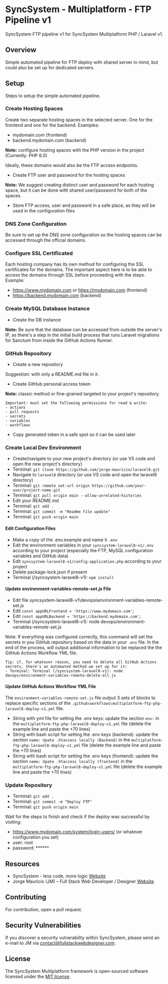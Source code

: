 # SyncSystem - Multiplatform - FTP Pipeline v1
SyncSystem FTP pipeline v1 for SyncSystem Multiplatform PHP / Laravel v1.

## Overview
Simple automated pipeline for FTP deploy with shared server in mind, but could also be set up for dedicated servers.

## Setup
Steps to setup the simple automated pipeline.

### Create Hosting Spaces
Create two separate hosting spaces in the selected server. One for the frontend and one for the backend. Examples:
- mydomain.com (frontend)
- backend.mydomain.com (backend)

**Note:** configure hosting spaces with the PHP version in the project (Currently: PHP 8.0)

Ideally, these domains would also be the FTP access endpoints.
- Create FTP user and password for the hosting spaces

**Note:** We suggest creating distinct user and password for each hosting space, but it can be done with shared user/password for both of the spaces.
- Store FTP access, user and password in a safe place, as they will be used in the configuration files

### DNS Zone Configuration
Be sure to set up the DNS zone configuration so the hosting spaces can be accessed through the official domains.

### Configure SSL Certificated
Each hosting company has its own method for configuring the SSL certificates for the domains. The important aspect here is to be able to access the domains through SSL before proceeding with the steps. Example:

- https://www.mydomain.com or https://mydomain.com (frontend)
- https://backend.mydomain.com (backend)

### Create MySQL Database Instance
- Create the DB instance

**Note:** Be sure that the database can be accessed from outside the server's IP, as there's a step in the initial build process that runs Laravel migrations for Sanctum from inside the GitHub Actions Runner.

### GitHub Repository
- Create a new repository

Suggestion: with only a README.md file in it.

- Create GitHub personal access token

**Note:** classic method or fine-grained targeted to your project's repository.

    Important: must set the following permissions for read & write:
    - actions
    - pull requests
    - secrets
    - variables
    - workflows

- Copy generated token in a safe spot so it can be used later

### Create Local Dev Environment
- Create/navigate to your new project's directory (or use VS code and open the new project's directory)
- Terminal: `git clone https://github.com/jorge-mauricio/laravel8.git`
- Navigate to `laravel8` directory (or use VS code and open the laravel8 directory)
- Terminal: `git remote set-url origin https://github.com/your-user/project-name.git`
- Terminal: `git pull origin main --allow-unrelated-histories`
- Edit your README.md
- Terminal: `git add .`
- Terminal: `git commit -m "Readme file update"`
- Terminal: `git push origin main`

#### Edit Configuration Files
- Make a copy of the .env.example and name it `.env`
- Edit the environment variables in your `syncsystem-laravel8-v1/.env` according to your project (especially the FTP, MySQL configuration variables and GitHub data)
- Edit `syncsystem-laravel8-v1/config-application.php` according to your project
- Delete package-lock.json if present
- Terminal (/syncsystem-laravel8-v1): `npm install`

#### Update environment-variables-remote-set.js File
- Edit file syncsystem-laravel8-v1\devops\environment-variables-remote-set.js
- Edit `const appURLFrontend = 'https://www.mydomain.com'`;
- Edit `const appURLBackend = 'https://backend.mydomain.com'`;
- Terminal (/syncsystem-laravel8-v1): node devops/environment-variables-remote-set.js

Note: If everything was configured correctly, this command will set the secrets in you GitHub repository based on the data in your `.env` file. In the end of the process, will output additional information to be replaced the the GitHub Actions Workflow YML file.

    Tip: if, for whatever reason, you need to delete all GitHub Actions secrets, there's an automated method we set up for it:
    - Terminal: Terminal (/syncsystem-laravel8-v1): node devops/environment-variables-remote-delete-all.js

#### Update GitHub Actions Workflow YML File
The `environment-variables-remote-set.js` file output 3 sets of blocks to replace specific sections of the `.github\workflows\multiplatform-ftp-php-laravel8-deploy-v1.yml` file.
- String with yml file for setting the .env keys: update the section `env:` in the `multiplatform-ftp-php-laravel8-deploy-v1.yml` file (delete the example line and paste the +70 lines)
- String with bash script for setting the .env keys (backend): update the section `name: Upate .htaccess locally (Backend)` in the `multiplatform-ftp-php-laravel8-deploy-v1.yml` file (delete the example line and paste the +70 lines)
- String with bash script for setting the .env keys (frontend): update the section `name: Upate .htaccess locally (frontend)` in the `multiplatform-ftp-php-laravel8-deploy-v1.yml` file (delete the example line and paste the +70 lines)

### Update Repository
- Terminal: `git add .`
- Terminal: `git commit -m "Deploy FTP"`
- Terminal: `git push origin main`

Wait for the steps to finish and check if the deploy was successful by visiting:
- https://www.mydomain.com/system/login-users/ (or whatever configuration you set)
- user: root
- password: ******

## Resources
- SyncSystem - less code, more logic [Website](https://www.syncsystem.com.br)
- Jorge Mauricio (JM) – Full Stack Web Developer / Designer [Website](https://www.fullstackwebdesigner.com)

## Contributing

For contribution, open a pull request.

## Security Vulnerabilities

If you discover a security vulnerability within SyncSystem, please send an e-mail to JM via [contact@fullstackwebdesigner.com](mailto:contact@fullstackwebdesigner.com).

## License

The SyncSystem Multiplatform framework is open-sourced software licensed under the [MIT license](https://opensource.org/licenses/MIT).
